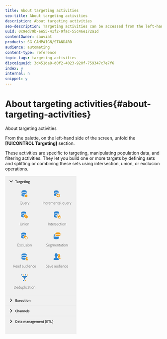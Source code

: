 ```yaml
---
title: About targeting activities
seo-title: About targeting activities
description: About targeting activities
seo-description: Targeting activities can be accessed from the left-hand side of the screen.
uuid: 0c9ed79b-ee55-41f2-9fac-55c46e172a1d
contentOwner: sauviat
products: SG_CAMPAIGN/STANDARD
audience: automating
content-type: reference
topic-tags: targeting-activities
discoiquuid: 3d451da8-d0f2-4023-920f-759347c7e7f6
index: y
internal: n
snippet: y
---
```


# About targeting activities{#about-targeting-activities}

About targeting activities

From the palette, on the left-hand side of the screen, unfold the **[!UICONTROL Targeting]** section.

These activities are specific to targeting, manipulating population data, and filtering activities. They let you build one or more targets by defining sets and splitting or combining these sets using intersection, union, or exclusion operations.

![](assets/wkf_targeting_activities.png)

